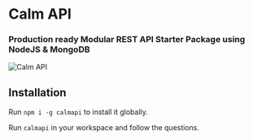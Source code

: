 # Calm API
### Production ready Modular REST API Starter Package using NodeJS & MongoDB
![Calm API](https://repository-images.githubusercontent.com/352502404/f7fed080-9099-11eb-9bc1-10452bc89ee6)

## Installation

Run `npm i -g calmapi` to install it globally.

Run `calmapi` in your workspace and follow the questions.

